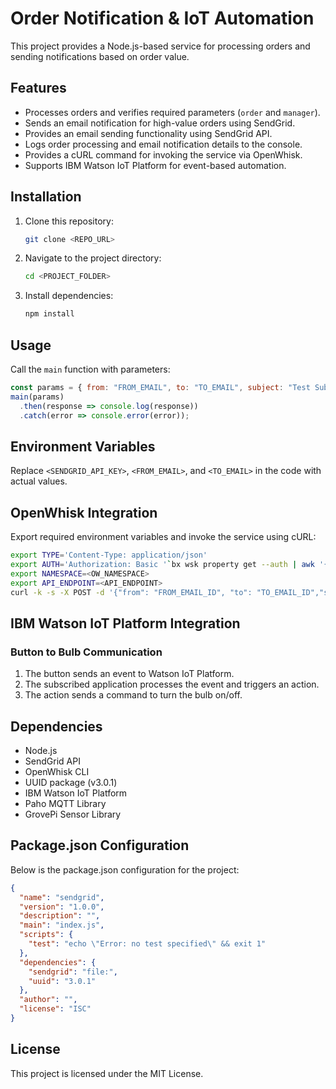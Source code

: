 # Order Notification & IoT Automation

This project provides a Node.js-based service for processing orders and sending notifications based on order value.

## Features
- Processes orders and verifies required parameters (`order` and `manager`).
- Sends an email notification for high-value orders using SendGrid.
- Provides an email sending functionality using SendGrid API.
- Logs order processing and email notification details to the console.
- Provides a cURL command for invoking the service via OpenWhisk.
- Supports IBM Watson IoT Platform for event-based automation.

## Installation
1. Clone this repository:
   ```sh
   git clone <REPO_URL>
   ```
2. Navigate to the project directory:
   ```sh
   cd <PROJECT_FOLDER>
   ```
3. Install dependencies:
   ```sh
   npm install
   ```

## Usage
Call the `main` function with parameters:
```javascript
const params = { from: "FROM_EMAIL", to: "TO_EMAIL", subject: "Test Subject", content: "Email content here" };
main(params)
  .then(response => console.log(response))
  .catch(error => console.error(error));
```

## Environment Variables
Replace `<SENDGRID_API_KEY>`, `<FROM_EMAIL>`, and `<TO_EMAIL>` in the code with actual values.

## OpenWhisk Integration
Export required environment variables and invoke the service using cURL:
```sh
export TYPE='Content-Type: application/json'
export AUTH='Authorization: Basic '`bx wsk property get --auth | awk '{printf("%s", $3)}' | base64 `
export NAMESPACE=<OW_NAMESPACE>
export API_ENDPOINT=<API_ENDPOINT>
curl -k -s -X POST -d '{"from": "FROM_EMAIL_ID", "to": "TO_EMAIL_ID","subject":"OpenWhisk Alert","content":"Hello from Serverless"}' -H "$TYPE" -H "$AUTH" https://$API_ENDPOINT/api/v1/namespaces/$NAMESPACE/actions/sendMail?blocking=true
```

## IBM Watson IoT Platform Integration
### Button to Bulb Communication
1. The button sends an event to Watson IoT Platform.
2. The subscribed application processes the event and triggers an action.
3. The action sends a command to turn the bulb on/off.

## Dependencies
- Node.js
- SendGrid API
- OpenWhisk CLI
- UUID package (v3.0.1)
- IBM Watson IoT Platform
- Paho MQTT Library
- GrovePi Sensor Library

## Package.json Configuration
Below is the package.json configuration for the project:
```json
{
  "name": "sendgrid",
  "version": "1.0.0",
  "description": "",
  "main": "index.js",
  "scripts": {
    "test": "echo \"Error: no test specified\" && exit 1"
  },
  "dependencies": {
    "sendgrid": "file:",
    "uuid": "3.0.1"
  },
  "author": "",
  "license": "ISC"
}
```

## License
This project is licensed under the MIT License.
